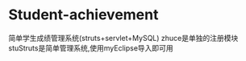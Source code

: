# Student-achievement
简单学生成绩管理系统(struts+servlet+MySQL)
zhuce是单独的注册模块
 stuStruts是简单管理系统,使用myEclipse导入即可用
